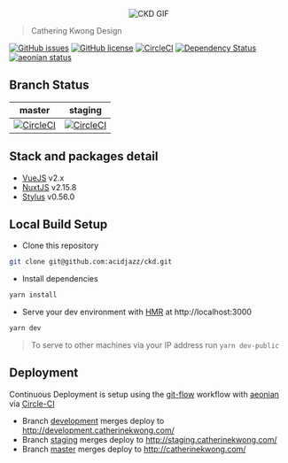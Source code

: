 <p align="center">
  <img src="https://raw.githubusercontent.com/acidjazz/ckd/master/media/ckd.gif" alt="CKD GIF"/>
</p>

> Cathering Kwong Design

[![GitHub issues](https://img.shields.io/github/issues/acidjazz/ckd.svg)](https://github.com/acidjazz/ckd/issues)
[![GitHub license](https://img.shields.io/badge/license-Apache%202-blue.svg)](https://raw.githubusercontent.com/acidjazz/ckd/master/license)
[![CircleCI](https://img.shields.io/circleci/project/github/acidjazz/ckd.svg)](https://circleci.com/gh/acidjazz/ckd/)
[![Dependency Status](https://gemnasium.com/badges/github.com/acidjazz/ckd.svg)](https://gemnasium.com/github.com/acidjazz/ckd)
[![aeonian status](https://img.shields.io/badge/%C3%A6onian-deployed-green.svg)](https://github.com/acidjazz/aeonian)


## Branch Status

master | staging 
--- | --- 
[![CircleCI](https://circleci.com/gh/acidjazz/ckd/tree/master.svg?style=shield)](https://circleci.com/gh/acidjazz/ckd/tree/master) | [![CircleCI](https://circleci.com/gh/acidjazz/ckd/tree/staging.svg?style=shield)](https://circleci.com/gh/acidjazz/ckd/tree/staging)


## Stack and packages detail
* [VueJS](https://vuejs.org/)  v2.x
* [NuxtJS](https://nuxtjs.org/) v2.15.8
* [Stylus](https://stylus-lang.com/) v0.56.0

## Local Build Setup
* Clone this repository 
```bash
git clone git@github.com:acidjazz/ckd.git
```
* Install dependencies
```bash
yarn install
```
* Serve your dev environment with [HMR](https://webpack.github.io/docs/hot-module-replacement.html) at http://localhost:3000
```bash
yarn dev
```
> To serve to other machines via your IP address run `yarn dev-public`

## Deployment
Continuous Deployment is setup using the [git-flow](http://nvie.com/posts/a-successful-git-branching-model/) workflow with [aeonian](https://github.com/acidjazz/aeonian) via [Circle-CI](https://circleci.com/gh/acidjazz/ckd)
* Branch [development](https://github.com/acidjazz/ckd/tree/development) merges deploy to http://development.catherinekwong.com/
* Branch [staging](https://github.com/acidjazz/ckd/tree/staging) merges deploy to http://staging.catherinekwong.com/
* Branch [master](https://github.com/acidjazz/ckd/tree/master) merges deploy to http://catherinekwong.com/
